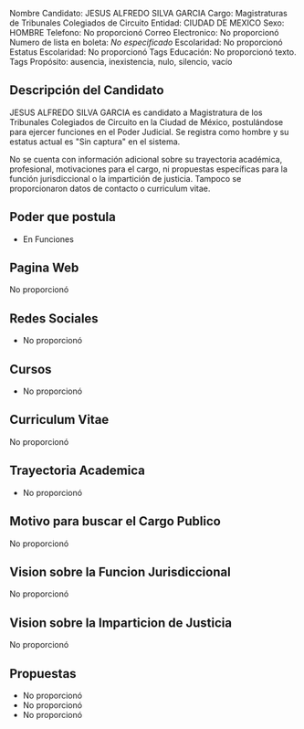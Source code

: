 Nombre Candidato: JESUS ALFREDO SILVA GARCIA
Cargo: Magistraturas de Tribunales Colegiados de Circuito
Entidad: CIUDAD DE MEXICO
Sexo: HOMBRE
Telefono: No proporcionó
Correo Electronico: No proporcionó
Numero de lista en boleta: *No especificado*
Escolaridad: No proporcionó
Estatus Escolaridad: No proporcionó
Tags Educación: No proporcionó texto.
Tags Propósito: ausencia, inexistencia, nulo, silencio, vacío


## Descripción del Candidato 

JESUS ALFREDO SILVA GARCIA es candidato a Magistratura de los Tribunales Colegiados de Circuito en la Ciudad de México, postulándose para ejercer funciones en el Poder Judicial.  Se registra como hombre y su estatus actual es "Sin captura" en el sistema.

No se cuenta con información adicional sobre su trayectoria académica, profesional, motivaciones para el cargo, ni propuestas específicas para la función jurisdiccional o la impartición de justicia. Tampoco se proporcionaron datos de contacto o curriculum vitae.


## Poder que postula

- En Funciones


## Pagina Web

No proporcionó


## Redes Sociales

- No proporcionó


## Cursos

- No proporcionó


## Curriculum Vitae

No proporcionó


## Trayectoria Academica

- No proporcionó


## Motivo para buscar el Cargo Publico

No proporcionó


## Vision sobre la Funcion Jurisdiccional

No proporcionó


## Vision sobre la Imparticion de Justicia

No proporcionó


## Propuestas

- No proporcionó
- No proporcionó
- No proporcionó

